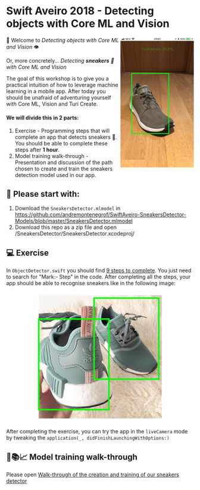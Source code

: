 #  Swift Aveiro 2018 - Detecting objects with Core ML and Vision 

<img src="assets/PredictionGreenAdidasConfidence92.png" height="350" align="right">

🎉 Welcome to *Detecting objects with Core ML and Vision* 👁 

Or, more concretely... *Detecting **sneakers** 👟 with Core ML and Vision* 

The goal of this workshop is to give you a practical intuition of how to leverage machine learning in a mobile app. 
After today you should be unafraid of adventuring yourself with Core ML, Vision and Turi Create.

#### We will divide this in 2 parts:



1. Exercise - Programming steps that will complete an app that detects sneakers 👟. You should be able to complete these steps after **1 hour**.
2. Model training walk-through - Presentation and discussion of the path chosen to create and train the sneakers detection model used in our app.

##  🏁 Please start with:
1. Download the ```SneakersDetector.mlmodel``` in <https://github.com/andremontenegrof/SwiftAveiro-SneakersDetector-Models/blob/master/SneakersDetector.mlmodel>
2. Download this repo as a zip file and open /SneakersDetector/SneakersDetector.xcodeproj/

## 💻 Exercise
In ```ObjectDetector.swift``` you should find [9 steps to complete](exercise.md). You just need to search for "Mark:- Step" in the code. After completing all the steps, your app should be able to  recognise sneakers like in the following image:

<p align="center">
<img src="assets/SampleImageDetectedSneakers.png" height="350">
</p>


After completing the exercise, you can try the app in the ```liveCamera``` mode by tweaking the ```application(_, didFinishLaunchingWithOptions:)```

##  👟📚📈 Model training walk-through
Please open [Walk-through of the creation and training of our sneakers detector](walkthrough.md)